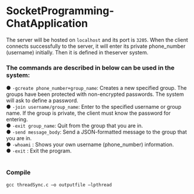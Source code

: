 # SocketProgramming-ChatApplication

The server will be hosted on `localhost` and its port is `3205`. When the client connects successfully to the server, it will enter its private phone_number (username) initially. Then it is defined in theserver system. </br>

### The commands are described in below can be used in the system:

● `-gcreate phone_number+group_name`: Creates a new specified group. The
groups have been protected with non-encrypted passwords. The system will ask to
define a password. </br>
● `-join username/group_name`: Enter to the specified username or group name. 
If the group is private, the client must know the password for entering. </br>
● `-exit group_name`: Quit from the group that you are in. </br>
● `-send message_body`: Send a JSON-formatted message to the group that you are
in. </br>
● `-whoami` : Shows your own username (phone_number) information. </br>
● `-exit` : Exit the program. </br></br>

### Compile
`gcc threadSync.c –o outputfile –lpthread`
